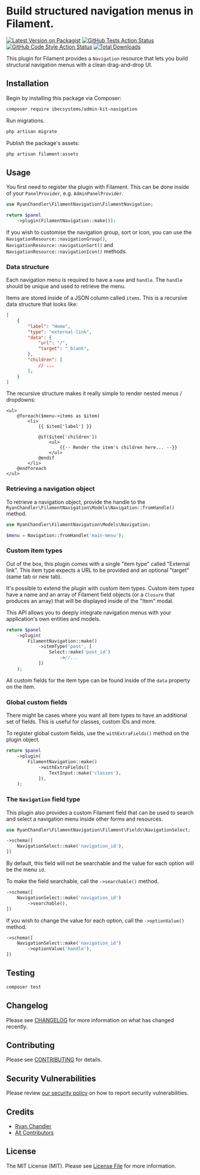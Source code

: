 # Build structured navigation menus in Filament.

[![Latest Version on Packagist](https://img.shields.io/packagist/v/ibecsystems/admin-kit-navigation.svg?style=flat-square)](https://packagist.org/packages/ibecsystems/admin-kit-navigation)
[![GitHub Tests Action Status](https://img.shields.io/github/workflow/status/IBEC-BOX/admin-kit-navigation/run-tests?label=tests)](https://github.com/IBEC-BOX/admin-kit-navigation/actions?query=workflow%3Arun-tests+branch%3Amain)
[![GitHub Code Style Action Status](https://img.shields.io/github/workflow/status/IBEC-BOX/admin-kit-navigation/Check%20&%20fix%20styling?label=code%20style)](https://github.com/IBEC-BOX/admin-kit-navigation/actions?query=workflow%3A"Check+%26+fix+styling"+branch%3Amain)
[![Total Downloads](https://img.shields.io/packagist/dt/ibecsystems/admin-kit-navigation.svg?style=flat-square)](https://packagist.org/packages/ibecsystems/admin-kit-navigation)

This plugin for Filament provides a `Navigation` resource that lets you build structural navigation menus with a clean drag-and-drop UI.

## Installation

Begin by installing this package via Composer:

```sh
composer require ibecsystems/admin-kit-navigation
```

Run migrations.

```sh
php artisan migrate
```

Publish the package's assets:

```sh
php artisan filament:assets
```

## Usage

You first need to register the plugin with Filament. This can be done inside of your `PanelProvider`, e.g. `AdminPanelProvider`.

```php
use RyanChandler\FilamentNavigation\FilamentNavigation;

return $panel
    ->plugin(FilamentNavigation::make());
```

If you wish to customise the navigation group, sort or icon, you can use the `NavigationResource::navigationGroup()`, `NavigationResource::navigationSort()` and `NavigationResource::navigationIcon()` methods.

### Data structure

Each navigation menu is required to have a `name` and `handle`. The `handle` should be unique and used to retrieve the menu.

Items are stored inside of a JSON column called `items`. This is a recursive data structure that looks like:

```json
[
    {
        "label": "Home",
        "type": "external-link",
        "data": {
            "url": "/",
            "target": "_blank",
        },
        "children": [
            // ...
        ],
    }
]
```

The recursive structure makes it really simple to render nested menus / dropdowns:

```blade
<ul>
    @foreach($menu->items as $item)
        <li>
            {{ $item['label'] }}

            @if($item['children'])
                <ul>
                    {{-- Render the item's children here... --}}
                </ul>
            @endif
        </li>
    @endforeach
</ul>
```

### Retrieving a navigation object

To retrieve a navigation object, provide the handle to the `RyanChandler\FilamentNavigation\Models\Navigation::fromHandle()` method.

```php
use RyanChandler\FilamentNavigation\Models\Navigation;

$menu = Navigation::fromHandle('main-menu');
```

### Custom item types

Out of the box, this plugin comes with a single "item type" called "External link". This item type expects a URL to be provided and an optional "target" (same tab or new tab).

It's possible to extend the plugin with custom item types. Custom item types have a name and an array of Filament field objects (or a `Closure` that produces an array) that will be displayed inside of the "Item" modal.

This API allows you to deeply integrate navigation menus with your application's own entities and models.

```php
return $panel
    ->plugin(
        FilamentNavigation::make()
            ->itemType('post', [
                Select::make('post_id')
                    ->//...
            ])
    );
```

All custom fields for the item type can be found inside of the `data` property on the item.

### Global custom fields

There might be cases where you want all item types to have an additional set of fields. This is useful for classes, custom IDs and more.

To register global custom fields, use the `withExtraFields()` method on the plugin object.

```php
return $panel
    ->plugin(
        FilamentNavigation::make()
            ->withExtraFields([
                TextInput::make('classes'),
            ]),
    );
```

### The `Navigation` field type

This plugin also provides a custom Filament field that can be used to search and select a navigation menu inside other forms and resources.

```php
use RyanChandler\FilamentNavigation\Filament\Fields\NavigationSelect;

->schema([
    NavigationSelect::make('navigation_id'),
])
```

By default, this field will not be searchable and the value for each option will be the menu `id`.

To make the field searchable, call the `->searchable()` method.

```php
->schema([
    NavigationSelect::make('navigation_id')
        ->searchable(),
])
```

If you wish to change the value for each option, call the `->optionValue()` method.

```php
->schema([
    NavigationSelect::make('navigation_id')
        ->optionValue('handle'),
])
```

## Testing

```bash
composer test
```

## Changelog

Please see [CHANGELOG](CHANGELOG.md) for more information on what has changed recently.

## Contributing

Please see [CONTRIBUTING](.github/CONTRIBUTING.md) for details.

## Security Vulnerabilities

Please review [our security policy](../../security/policy) on how to report security vulnerabilities.

## Credits

- [Ryan Chandler](https://github.com/ryangjchandler)
- [All Contributors](../../contributors)

## License

The MIT License (MIT). Please see [License File](LICENSE.md) for more information.

